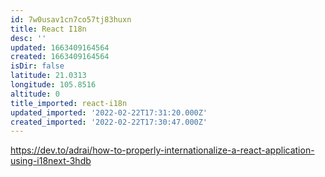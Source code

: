 ```yaml
---
id: 7w0usav1cn7co57tj83huxn
title: React I18n
desc: ''
updated: 1663409164564
created: 1663409164564
isDir: false
latitude: 21.0313
longitude: 105.8516
altitude: 0
title_imported: react-i18n
updated_imported: '2022-02-22T17:31:20.000Z'
created_imported: '2022-02-22T17:30:47.000Z'
---
```


https://dev.to/adrai/how-to-properly-internationalize-a-react-application-using-i18next-3hdb
